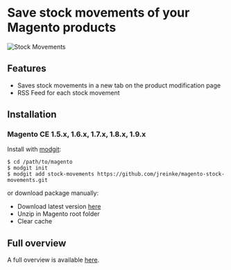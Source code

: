# Save stock movements of your Magento products

![Stock Movements](http://i.imgur.com/Tpt6B.jpg)

## Features

* Saves stock movements in a new tab on the product modification page
* RSS Feed for each stock movement

## Installation

### Magento CE 1.5.x, 1.6.x, 1.7.x, 1.8.x, 1.9.x

Install with [modgit](https://github.com/jreinke/modgit):

    $ cd /path/to/magento
    $ modgit init
    $ modgit add stock-movements https://github.com/jreinke/magento-stock-movements.git

or download package manually:

* Download latest version [here](https://github.com/jreinke/magento-stock-movements/archive/master.zip)
* Unzip in Magento root folder
* Clear cache

## Full overview

A full overview is available [here](http://www.bubblecode.net/en/2012/02/07/magento-save-product-stock-moves/).

